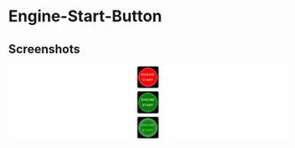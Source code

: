 # Engine-Start-Button

## Screenshots

<img src="screenshots/enginestartbutton1.png">

<img src="screenshots/enginestartbutton2.png">

<img src="screenshots/enginestartbutton3.png">
